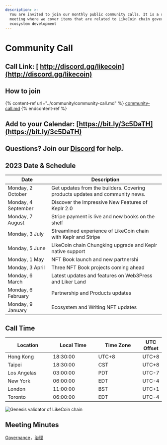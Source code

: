 ```yaml
---
description: >-
  You are invited to join our monthly public community calls. It is a recurrent
  meeting where we cover items that are related to LikeCoin chain governance and
  ecosystem development
---
```


# Community Call

## Call Link: [ http://discord.gg/likecoin](http://discord.gg/likecoin)

## How to join

{% content-ref url="../community/community-call.md" %}
[community-call.md](../community/community-call.md)
{% endcontent-ref %}

## Add to your Calendar: [https://bit.ly/3c5DaTH](https://bit.ly/3c5DaTH)

## Questions? Join our [Discord](http://discord.gg/likecoin) for help.

## **2023 Date & Schedule**

| Date                | Description                                                                  |
| ------------------- | ---------------------------------------------------------------------------- |
| Monday, 2 October   | Get updates from the builders. Covering products updates and community news. |
| Monday, 4 September | Discover the Impressive New Features of Keplr 2.0                            |
| Monday, 7 August    | Stripe payment is live and new books on the shelf                            |
| Monday, 3 July      | Streamlined experience of LikeCoin chain with Keplr and Stripe               |
| Monday, 5 June      | LikeCoin chain Chungking upgrade and Keplr native support                    |
| Monday, 1 May       | NFT Book launch and new partnershi                                           |
| Monday, 3 April     | Three NFT Book projects coming ahead                                         |
| Monday, 6 March     | Latest updates and features on Web3Press and Liker Land                      |
| Monday, 6 February  | Partnership and Products updates                                             |
| Monday, 9 January   | Ecosystem and Writing NFT updates                                            |

## **Call Time**

<table><thead><tr><th width="150">Location</th><th width="150">Local Time</th><th width="150">Time Zone</th><th>UTC Offset</th></tr></thead><tbody><tr><td>Hong Kong</td><td>18:30:00</td><td>UTC+8</td><td>UTC+8</td></tr><tr><td>Taipei</td><td>18:30:00</td><td>CST</td><td>UTC+8</td></tr><tr><td>Los Angelas</td><td>03:00:00</td><td>PDT</td><td>UTC-7</td></tr><tr><td>New York</td><td>06:00:00</td><td>EDT</td><td>UTC-4</td></tr><tr><td>London</td><td>11:00:00</td><td>BST</td><td>UTC+1</td></tr><tr><td>Toronto</td><td>06:00:00</td><td>EDT</td><td>UTC-4</td></tr></tbody></table>

![Genesis validator of LikeCoin chain](../../.gitbook/assets/LikeCoin\_AD70\_Validators-01.png)

## Meeting Minutes

[Governance](https://blog.like.co/category/governance/)，[治理](https://blog.like.co/zh/category/%E6%B2%BB%E7%90%86/)
